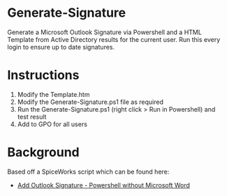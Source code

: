 Generate-Signature
==================

Generate a Microsoft Outlook Signature via Powershell and a HTML Template from Active Directory results for the current user.
Run this every login to ensure up to date signatures.

Instructions
============

1.	Modify the Template.htm
2.	Modify the Generate-Signature.ps1 file as required
3.	Run the Generate-Signature.ps1 (right click > Run in Powershell) and test result
4.  Add to GPO for all users

Background
==========

Based off a SpiceWorks script which can be found here: 
- [Add Outlook Signature - Powershell without Microsoft Word](http://community.spiceworks.com/scripts/show/1350-add-outlook-signature-powershell-without-microsoft-word)
